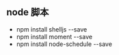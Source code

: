 ## node 脚本
  - npm install shelljs --save
  - npm install moment --save
  - npm install node-schedule --save